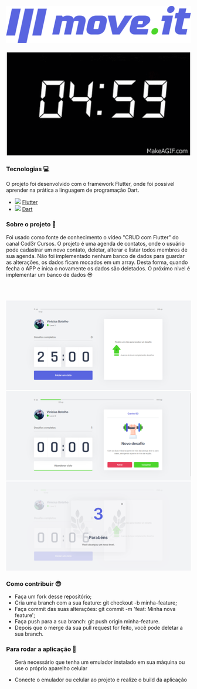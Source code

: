 
<p align="center"> 
  <img src="https://github.com/viniciusBotelho625/Moviet/blob/main/public/logo-full.svg" width="800">
</p>

<h3 align="center"></h3>
<p align="center"> 
  <img src="https://github.com/viniciusBotelho625/Moviet/blob/main/TXPa.gif" width="500">
</p>

<h3>Tecnologias 💻</h3>
<p>O projeto foi desenvolvido com o framework Flutter, onde foi possivel aprender na prática a linguagem de programação Dart.</p>
<ul>
  <li>
    <img src="https://user-images.githubusercontent.com/322107/88122097-1113c100-cb9e-11ea-90bb-b72d84ef84a6.png" width="30">
    <a href="https://flutter.dev/">Flutter</a>
  </li>
  <li>
    <img src="https://user-images.githubusercontent.com/26507463/53453892-49908900-3a04-11e9-9dce-77ed3d694326.png" width="30">
    <a href="https://dart.dev/brand">Dart</a>
  </li>
</ul>
<h3>Sobre o projeto 🚀</h3>
<p>Foi usado como fonte de conhecimento o vídeo "CRUD com Flutter" do canal Cod3r Cursos. O projeto é uma agenda de contatos, onde o usuário pode cadastrar um novo contato, deletar, alterar e listar todos membros de sua agenda. Não foi implementado nenhum banco de dados para guardar as alterações, os dados ficam mocados em um array. Desta forma, quando fecha o APP e inica o novamente os dados são deletados. O próximo nivel é implementar um banco de dados 😎</p>
<br></br>
<p align="center"> 
  <img src="https://github.com/viniciusBotelho625/Moviet/blob/main/home.png">
  <img src="https://github.com/viniciusBotelho625/Moviet/blob/main/desafio.png">
  <img src="https://github.com/viniciusBotelho625/Moviet/blob/main/level.png">
</p>
<h3>Como contribuir 😎</h3>
<ul>
  <li>Faça um fork desse repositório;</li>
  <li>Cria uma branch com a sua feature: git checkout -b minha-feature;</li> 
  <li>Faça commit das suas alterações: git commit -m 'feat: Minha nova feature';</li>
  <li>Faça push para a sua branch: git push origin minha-feature.</li>
  <li>Depois que o merge da sua pull request for feito, você pode deletar a sua branch.</li>
</ul>
<h3>Para rodar a aplicação 🔄</h3>
<ul>
  <p>Será necessário que tenha um emulador instalado em sua máquina ou use o próprio aparelho celular</p>
  <li>Conecte o emulador ou celular ao projeto e realize o build da aplicação</li>
</ul>











